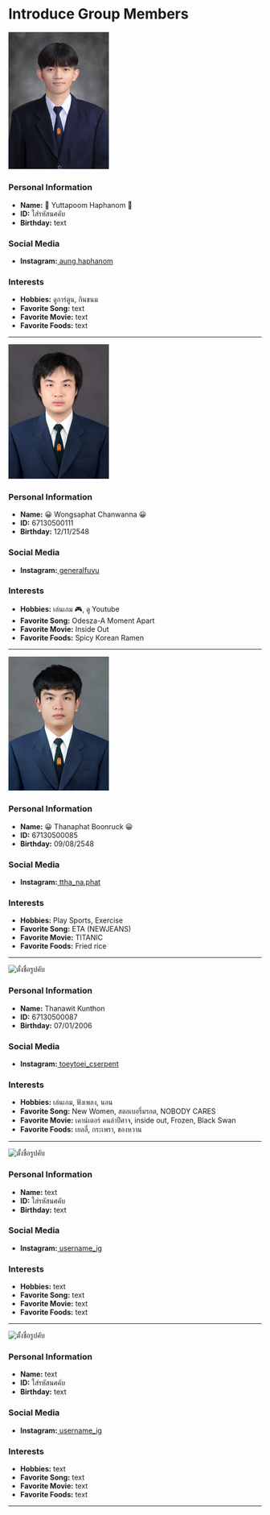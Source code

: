 # Introduce Group Members

<img src="image/aung.jpg" width="200" alt="AungPic.gif">

### Personal Information
- **Name:** 🐢 Yuttapoom Haphanom 🐢
- **ID:** ใส่รหัสนศคับ
- **Birthday:** text

### Social Media
- **Instagram:**[ aung.haphanom](https://instagram.com/aung.haphanom)

### Interests
- **Hobbies:** ดูการ์ตูน, กินขนม
- **Favorite Song:** text
- **Favorite Movie:** text
- **Favorite Foods:** text

---

<img src="image/Fuyu.JPG" width="200" alt="Fuyu.JPG">

### Personal Information
- **Name:** 😀 Wongsaphat Chanwanna 😀
- **ID:** 67130500111
- **Birthday:** 12/11/2548

### Social Media
- **Instagram:**[ generalfuyu](https://www.instagram.com/generalfuyu)

### Interests
- **Hobbies:** เล่นเกม 🎮, ดู Youtube 
- **Favorite Song:** Odesza-A Moment Apart
- **Favorite Movie:** Inside Out
- **Favorite Foods:** Spicy Korean Ramen

---

<img src="image/Tang.jpg" width="200" alt="Tang.jpg">

### Personal Information
- **Name:** 😀 Thanaphat Boonruck 😀
- **ID:** 67130500085
- **Birthday:** 09/08/2548

### Social Media
- **Instagram:**[ ttha_na.phat](https://www.instagram.com/ttha_na.phat/)

### Interests
- **Hobbies:** Play Sports, Exercise
- **Favorite Song:** ETA (NEWJEANS)
- **Favorite Movie:** TITANIC
- **Favorite Foods:** Fried rice

---

<img src="image/ใส่ชื่อรูปคับ.jpg" width="200" alt="ตั้งชื่อรูปคับ">

### Personal Information
- **Name:** Thanawit Kunthon
- **ID:** 67130500087
- **Birthday:** 07/01/2006

### Social Media
- **Instagram:**[ toeytoei_cserpent](https://instagram.com/toeytoei_cserpent)

### Interests
- **Hobbies:** เล่นเกม, ฟังเพลง, นอน
- **Favorite Song:** New Women, สตอเบอรี่มรกต, NOBODY CARES
- **Favorite Movie:** เคาน์เตอร์ คนล่าปีศาจ, inside out, Frozen, Black Swan
- **Favorite Foods:** เยลลี่, กระเพรา, ของหวาน

---

<img src="image/ใส่ชื่อรูปคับ.jpg" width="200" alt="ตั้งชื่อรูปคับ">

### Personal Information
- **Name:** text
- **ID:** ใส่รหัสนศคับ
- **Birthday:** text

### Social Media
- **Instagram:**[ username_ig](https://instagram.com/)

### Interests
- **Hobbies:** text
- **Favorite Song:** text
- **Favorite Movie:** text
- **Favorite Foods:** text

---

<img src="image/ใส่ชื่อรูปคับ.jpg" width="200" alt="ตั้งชื่อรูปคับ">

### Personal Information
- **Name:** text
- **ID:** ใส่รหัสนศคับ
- **Birthday:** text

### Social Media
- **Instagram:**[ username_ig](https://instagram.com/)

### Interests
- **Hobbies:** text
- **Favorite Song:** text
- **Favorite Movie:** text
- **Favorite Foods:** text

---


